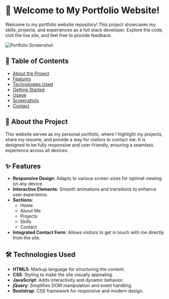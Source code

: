 # 🚀 Welcome to My Portfolio Website!

Welcome to my portfolio website repository! This project showcases my skills, projects, and experiences as a full stack developer. Explore the code, visit the live site, and feel free to provide feedback.

![Portfolio Screenshot](https://github.com/yourusername/your-repo-name/blob/main/MyPortofolio/Screenshot%20(21).png)


## 🌟 Table of Contents

- [About the Project](#about-the-project)
- [Features](#features)
- [Technologies Used](#technologies-used)
- [Getting Started](#getting-started)
- [Usage](#usage)
- [Screenshots](#screenshots)
- [Contact](#contact)

## 📖 About the Project

This website serves as my personal portfolio, where I highlight my projects, share my resume, and provide a way for visitors to contact me. It is designed to be fully responsive and user-friendly, ensuring a seamless experience across all devices.

## ✨ Features

- **Responsive Design**: Adapts to various screen sizes for optimal viewing on any device.
- **Interactive Elements**: Smooth animations and transitions to enhance user experience.
- **Sections**:
  - Home
  - About Me
  - Projects
  - Skills
  - Contact
- **Integrated Contact Form**: Allows visitors to get in touch with me directly from the site.

## 🛠️ Technologies Used

- **HTML5**: Markup language for structuring the content.
- **CSS**: Styling to make the site visually appealing.
- **JavaScript**: Adds interactivity and dynamic behavior.
- **jQuery**: Simplifies DOM manipulation and event handling.
- **Bootstrap**: CSS framework for responsive and modern design.
